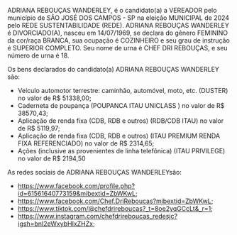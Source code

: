 ADRIANA REBOUÇAS WANDERLEY, é o candidato(a) a VEREADOR pelo município de SÃO JOSÉ DOS CAMPOS - SP na eleição MUNICIPAL de 2024 pelo REDE SUSTENTABILIDADE (REDE). ADRIANA REBOUÇAS WANDERLEY é DIVORCIADO(A), nasceu em 14/07/1969, se declara do gênero FEMININO da cor/raça BRANCA, sua ocupação é COZINHEIRO e seu grau de instrução é SUPERIOR COMPLETO. Seu nome de urna é CHEF DRI REBOUÇAS, e seu número de urna é 18.

Os bens declarados do candidato(a) ADRIANA REBOUÇAS WANDERLEY são: 
- Veículo automotor terrestre: caminhão, automóvel, moto, etc. (DUSTER) no valor de R$ 51338,00;
- Caderneta de poupança (POUPANCA ITAU UNICLASS ) no valor de R$ 38570,43;
- Aplicação de renda fixa (CDB, RDB e outros) (RDB/CDB ITAU) no valor de R$ 5119,97;
- Aplicação de renda fixa (CDB, RDB e outros) (ITAU PREMIUM RENDA FIXA REFERENCIADO) no valor de R$ 2314,65;
- Ações (inclusive as provenientes de linha telefônica) (ITAU PRIVILEGE) no valor de R$ 2194,50

As redes sociais de ADRIANA REBOUÇAS WANDERLEYsão:
- https://www.facebook.com/profile.php?id=61561640773159&mibextid=ZbWKwL;
- https://www.facebook.com/Chef.DriReboucas?mibextid=ZbWKwL;
- https://www.tiktok.com/@chefdrireboucas?_t=8oe2yqGCcLt&_r=1;
- https://www.instagram.com/chefdrireboucas_redesjc?igsh=bnI2eWxybHIxZHZx;